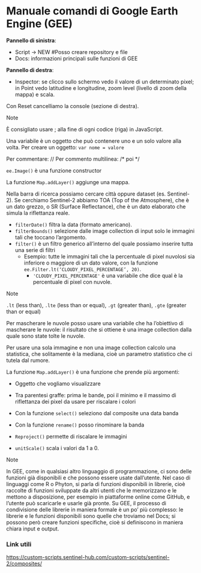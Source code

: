 # Manuale comandi di Google Earth Engine (GEE)

**Pannello di sinistra**:
+	Script -> NEW #Posso creare repository e file
+	Docs: informazioni principali sulle funzioni di GEE

**Pannello di destra**:
+	Inspector: se clicco sullo schermo vedo il valore di un determinato pixel; in Point vedo latitudine e longitudine, zoom level (livello di zoom della mappa) e scala.

Con Reset cancelliamo la console (sezione di destra).

> [!NOTE]
>
> È consigliato usare ; alla fine di ogni codice (riga) in JavaScript.


Una variabile è un oggetto che può contenere uno e un solo valore alla volta.
Per creare un oggetto: ```var nome = valore```

Per commentare: //
Per commento multilinea: /* poi */

```ee.Image()``` è una funzione constructor

La funzione ```Map.addLayer()``` aggiunge una mappa.

Nella barra di ricerca possiamo cercare città oppure dataset (es. Sentinel-2). Se cerchiamo Sentinel-2 abbiamo TOA (Top of the Atmosphere), che è un dato grezzo, o SR (Surface Reflectance), che è un dato elaborato che simula la riflettanza reale.

+ ```filterDate()``` filtra la data (formato americano).
+ ```filterBounds()``` selezione dalle image collection di input solo le immagini tali che toccano l’argomento.
+ ```filter()``` è un filtro generico all’interno del quale possiamo inserire tutta una serie di filtri
  + Esempio: tutte le immagini tali che la percentuale di pixel nuvolosi sia inferiore o maggiore di un dato valore, con la funzione ```ee.Filter.lt(‘CLOUDY_PIXEL_PERCENTAGE’, 20)```.
    + ```'CLOUDY_PIXEL_PERCENTAGE'``` è una variabile che dice qual è la percentuale di pixel con nuvole.

> [!NOTE]
>
> ```.lt``` (less than), ```.lte``` (less than or equal), ```.gt``` (greater than), ```.gte``` (greater than or equal)

Per mascherare le nuvole posso usare una variabile che ha l’obiettivo di mascherare le nuvole: il risultato che si ottiene è una image collection dalla quale sono state tolte le nuvole.

Per usare una sola immagine e non una image collection calcolo una statistica, che solitamente è la mediana, cioè un parametro statistico che ci tutela dal rumore.


La funzione ```Map.addLayer()``` è una funzione che prende più argomenti:
+	Oggetto che vogliamo visualizzare
+	Tra parentesi graffe: prima le bande, poi il minimo e il massimo di riflettanza dei pixel da usare per riscalare i colori

+ Con la funzione ```select()``` seleziono dal composite una data banda
+ Con la funzione ```rename()``` posso rinominare la banda
+ ```Reproject()``` permette di riscalare le immagini
+ ```unitScale()``` scala i valori da 1 a 0.

> [!NOTE]
>
> In GEE, come in qualsiasi altro linguaggio di programmazione, ci sono delle funzioni già disponibili e che possono essere usate dall’utente. Nel caso di linguaggi come R o Phyton, si parla di funzioni disponibili in librerie, cioè raccolte di funzioni sviluppate da altri utenti che le memorizzano e le mettono a disposizione, per esempio in piattaforme online come GitHub, e l’utente può scaricarle e usarle già pronte. Su GEE, il processo di condivisione delle librerie in maniera formale è un po’ più complesso: le librerie e le funzioni disponibili sono quelle che troviamo nel Docs; si possono però creare funzioni specifiche, cioè si definiscono in maniera chiara input e output.


### Link utili
https://custom-scripts.sentinel-hub.com/custom-scripts/sentinel-2/composites/
